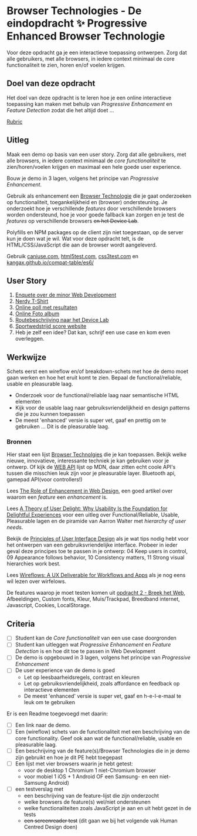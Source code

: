 # Browser Technologies - De eindopdracht ✨ Progressive Enhanced Browser Technologie

Voor deze opdracht ga je een interactieve toepassing ontwerpen. Zorg dat alle gebruikers, met alle browsers, in iedere context minimaal de core functionaliteit te zien, horen en/of voelen krijgen.

## Doel van deze opdracht

Het doel van deze opdracht is te leren hoe je een online interactieve toepassing kan maken met behulp van _Progressive Enhancement_ en _Feature Detection_ zodat die het altijd doet ...

[Rubric](https://docs.google.com/spreadsheets/d/1MV3BWwwg_Zz1n-S_qOM4iSm4gA4M6g0xAxGacyaPuac/)

## Uitleg

Maak een demo op basis van een user story. Zorg dat alle gebruikers, met alle browsers, in iedere context minimaal de _core functionaliteit_ te zien/horen/voelen krijgen en maximaal een hele goede user experience.

Bouw je demo in 3 lagen, volgens het principe van _Progressive Enhancement_.

Gebruik als enhancement een [Browser Technologie](https://platform.html5.org) die je gaat onderzoeken op functionaliteit, toegankelijkheid en (browser) ondersteuning.
Je onderzoekt hoe je verschillende _features_ door verschillende browsers worden ondersteund, hoe je voor goede fallback kan zorgen en je test de _features_ op verschillende browsers <del>en het Device Lab</del>.

Polyfills en NPM packages op de client zijn niet toegestaan, op de server kun je doen wat je wil. Wat voor deze opdracht telt, is de HTML/CSS/JavaScript die aan de browser wordt aangeleverd.

Gebruik [caniuse.com](https://caniuse.com), [html5test.com](https://html5test.com), [css3test.com](http://css3test.com) en [kangax.github.io/compat-table/es6/](https://kangax.github.io/compat-table/es6/)


## User Story

1. [Enquete over de minor Web Development](../usecases/Usecase-enquete.md)
2. [Nerdy T-Shirt](../usecases/Usecase-t-nerdy-shirt.md)
3. [Online poll met resultaten](../usecases/Usecase-online-poll.md)
4. [Online Foto album](../usecases/Usecase-online-foto-album.md)
5. [Routebeschrijving naar het Device Lab](../usecases/Usecase-routebeschrijving-device-lab.md)
6. [Sportwedstrijd score website](../usecases/Usecase-score-website.md)
7. Heb je zelf een idee? Dat kan, schrijf een use case en kom even overleggen.

## Werkwijze

Schets eerst een wireflow en/of breakdown-schets met hoe de demo moet gaan werken en hoe het eruit komt te zien. Bepaal de functional/reliable, usable en pleasurable laag.

- Onderzoek voor de functional/reliable laag naar semantische HTML elementen
- Kijk voor de usable laag naar gebruiksvriendelijkheid en design patterns die je zou kunnen toepassen
- De meest 'enhanced' versie is super vet, gaaf en prettig om te gebruiken … Dit is de pleasurable laag.

### Bronnen

Hier staat een lijst [Browser Technolgies](https://platform.html5.org/) die je kan toepassen. Bekijk welke nieuwe, innovatieve, interessante techniek je kan gebruiken voor je ontwerp. Of kijk de [WEB API](https://developer.mozilla.org/en-US/docs/Web/API) lijst op MDN, daar zitten echt coole API's tussen die misschien leuk zijn voor je pleasurable layer. Bluetooth api, gamepad API(voor controllers!)

Lees 
[The Role of Enhancement in Web Design](https://www.nngroup.com/articles/enhancement/), een goed artikel over waarom een _feature_ een _enhancement_ is.

Lees 
[A Theory of User Delight: Why Usability Is the Foundation for Delightful Experiences](https://www.nngroup.com/articles/theory-user-delight/) voor een uitleg over Functional/Reliable, Usable, Pleasurable lagen en de piramide van Aarron Walter met _hierarchy of user needs_.

Bekijk de [Principles of User Interface Design](http://bokardo.com/principles-of-user-interface-design/) als je wat tips nodig hebt voor het ontwerpen van een gebruiksvriendelijke interface. Probeer in ieder geval deze principes toe te passen in je ontwerp: 04 Keep users in control, 09 Appearance follows behavior, 10 Consistency matters, 11 Strong visual hierarchies work best.

Lees [Wireflows: A UX Deliverable for Workflows and Apps](https://www.nngroup.com/articles/wireflows/) als je nog eens wil lezen over wirfelows.

De features waarop je moet testen komen uit [opdracht 2 - Breek het Web](https://github.com/cmda-minor-web/browser-technologies-2021/blob/master/assignments/opdracht-2.md), Afbeeldingen, Custom fonts, Kleur, Muis/Trackpad, Breedband internet, Javascript, Cookies, LocalStorage.


## Criteria

- [ ]	Student kan de _Core functionaliteit_ van een use case doorgronden
- [ ]	Student kan uitleggen wat _Progressive Enhancement_ en _Feature Detection_ is en hoe dit toe te passen in Web Development
- [ ]	De demo is opgebouwd in 3 lagen, volgens het principe van _Progressive Enhancement_
- [ ]	De user experience van de demo is goed
	-	Let op leesbaarheidsregels, contrast en kleuren
	-	Let op gebruiksvriendelijkheid, zoals affordance en feedback op interactieve elementen
	-	De meest 'enhanced' versie is super vet, gaaf en h-e-l-e-maal te leuk om te gebruiken

Er is een Readme toegevoegd met daarin:
- [ ] Een link naar de demo.
- [ ] Een (wireflow) schets van de functionaliteit met een beschrijving van de core functionality. Geef ook aan wat de functional/reliable, usable en pleasurable laag.
- [ ] Een beschrijving van de feature(s)/Browser Technologies die in je demo zijn gebruikt en hoe je dit PE hebt toegepast
- [ ] Een lijst met vier browsers waarin je hebt getest:
	- voor de desktop 1 Chromium 1 niet-Chromium browser
	- voor mobiel 1 iOS + 1 Android OF een Samsung- en een niet-Samsung Android)
- [ ]  een testverslag met
	- een beschrijving van de feature-lijst die zijn onderzocht
	- welke browsers de feature(s) wel/niet ondersteunen
	- welke functionaliteiten zoals JavaScript je aan en uit hebt gezet in de tests
	- <del>een screenreader test</del> (dit gaan we bij het volgende vak Human Centred Design doen)



<!--

MUIS
TOETSENBORD
TOUCH

-->
